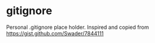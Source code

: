 # gitignore
Personal .gitignore place holder. Inspired and copied from https://gist.github.com/Swader/7844111
